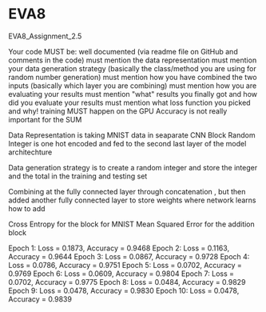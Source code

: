 # EVA8
EVA8_Assignment_2.5


Your code MUST be:
well documented (via readme file on GitHub and comments in the code)
must mention the data representation
must mention your data generation strategy (basically the class/method you are using for random number generation)
must mention how you have combined the two inputs (basically which layer you are combining)
must mention how you are evaluating your results 
must mention "what" results you finally got and how did you evaluate your results
must mention what loss function you picked and why!
training MUST happen on the GPU
Accuracy is not really important for the SUM




Data Representation is taking MNIST data in seaparate CNN Block 
Random Integer is one hot encoded and fed to the second last layer of the model architechture


Data generation strategy is to create a random integer and store the integer and the total in the training and testing set 


Combining at the fully connected layer through concatenation , but then added another fully connected layer to store weights where network learns how to add

Cross Entropy for the block for MNIST
Mean Squared Error for the addition block 



Epoch 1: Loss = 0.1873, Accuracy = 0.9468
Epoch 2: Loss = 0.1163, Accuracy = 0.9644
Epoch 3: Loss = 0.0867, Accuracy = 0.9728
Epoch 4: Loss = 0.0786, Accuracy = 0.9751
Epoch 5: Loss = 0.0702, Accuracy = 0.9769
Epoch 6: Loss = 0.0609, Accuracy = 0.9804
Epoch 7: Loss = 0.0702, Accuracy = 0.9775
Epoch 8: Loss = 0.0484, Accuracy = 0.9829
Epoch 9: Loss = 0.0478, Accuracy = 0.9830
Epoch 10: Loss = 0.0478, Accuracy = 0.9839


